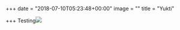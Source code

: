 +++
date = "2018-07-10T05:23:48+00:00"
image = ""
title = "Yukti"

+++
Testing![](/uploads/battle-board-game-challenge-209640.jpg)